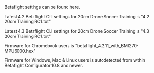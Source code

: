 Betaflight settings can be found here.

Latest 4.2 Betaflight CLI settings for 20cm Drone Soccer Training is "4.2 20cm Training RC1.txt"

Latest 4.3 Betaflight CLI settings for 20cm Drone Soccer Training is "4.3 20cm Training RC1.txt"

Firmware for Chromebook users is "betaflight_4.2.11_with_BMI270-MPU6000.hex"

Firmware for Windows, Mac & Linux users is autodetected from within Betaflight Configurator 10.8 and newer.